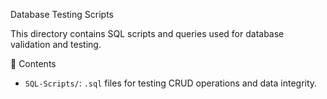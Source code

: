 Database Testing Scripts

This directory contains SQL scripts and queries used for database validation and testing.

📂 Contents
- `SQL-Scripts/`: `.sql` files for testing CRUD operations and data integrity.
